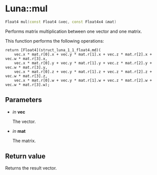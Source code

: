 # Luna::mul

```c++
Float4 mul(const Float4 &vec, const Float4x4 &mat)
```

Performs matrix multiplication between one vector and one matrix. 

This function performs the following operations: 
```
return [Float4](struct_luna_1_1_float4.md)(
    vec.x * mat.r[0].x + vec.y * mat.r[1].x + vec.z * mat.r[2].x + vec.w * mat.r[3].x,
    vec.x * mat.r[0].y + vec.y * mat.r[1].y + vec.z * mat.r[2].y + vec.w * mat.r[3].y,
    vec.x * mat.r[0].z + vec.y * mat.r[1].z + vec.z * mat.r[2].z + vec.w * mat.r[3].z,
    vec.x * mat.r[0].w + vec.y * mat.r[1].w + vec.z * mat.r[2].w + vec.w * mat.r[3].w);
```


## Parameters
* *in* **vec**

    The vector. 

* *in* **mat**

    The matrix. 

## Return value
Returns the result vector. 

